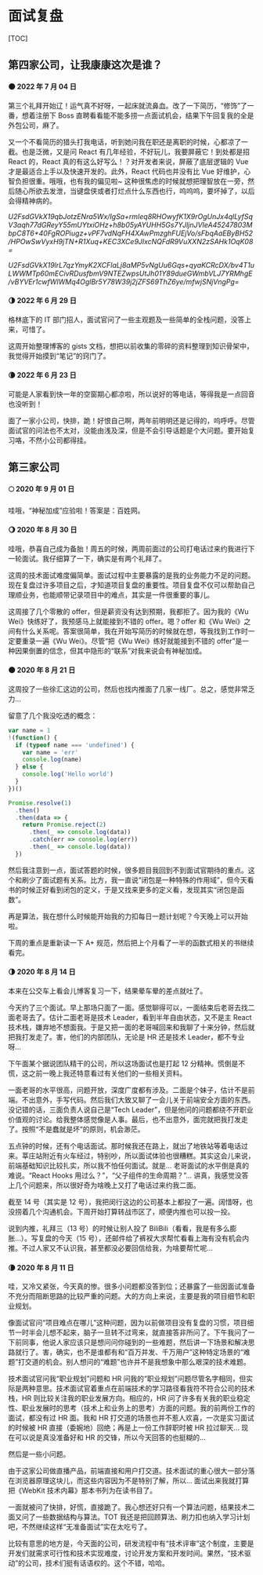 # 面试复盘

[TOC]

<!-- TODO 迁移评论 -->

## 第四家公司，让我康康这次是谁？

#### **🌑 2022 年 7 月 04 日**

第三个礼拜开始辽！运气真不好呀，一起床就流鼻血。改了一下简历，“修饰”了一番，想着注册下 Boss 直聘看看能不能多捞一点面试机会，结果下午回复我的全是外包公司，麻了。

又一个不看简历的猎头打我电话，听到她问我在职还是离职的时候，心都凉了一截。也是泛微，又是问 React 有几年经验，不好玩儿，我要屏蔽它！到处都是招 React 的，React 真的有这么好写么！？对开发者来说，屏蔽了底层逻辑的 Vue 才是最适合上手以及快速开发的。此外，React 代码也并没有比 Vue 好维护，心智负担很重。哦哦，也有我的偏见啦~ 这种很焦虑的时候就想把理智放在一旁，然后随心所欲去发泄，当键盘侠或者打烂点什么东西也行，呜呜呜，要坏掉了，以后会得精神病的。

_*_U2FsdGVkX19qbJotzENra5Wx/IgSa+rmIeq8RHOwyfK1X9rOgUnJx4qlLyfSqV3aqh77dGReyY55mUYtxiOHz+h8b05yAYUHH5Gs7YJljnJVIeA45247803MbpC8T6+40FgROPiugz+vPF7vdNqFH4XAwPmzghFUEjVo/sFbqAaEByBH52/HPOwSwVyxH9jTN+R1Xuq+KEC3XCe9JlxcNQFdR9VuXXN2zSAHk1OqK08=_*_

_*_U2FsdGVkX19lrL7qzYmyK2XCFlaLj8aMP5vNgUu6Gqs+qyaKCRcDX/bv4T1uLWWMTp60mECivRDusfbmV9NTEZwpsUtJh01Y89dueGWmbVLJ7YRMhgE/vBYVEr1cwfWIWMq4OglBr5Y78W39j2jZFS69ThZ6ye/mfwjSNjVngPg=_*_

#### **🌗 2022 年 6 月 29 日**

格林底下的 IT 部门招人，面试官问了一些主观题及一些简单的全栈问题，没答上来，可惜了。

这周开始整理博客的 gists 文档，想把以前收集的零碎的资料整理到知识骨架中，我觉得开始摸到“笔记”的窍门了。

#### **🌘 2022 年 6 月 23 日**

可能是人家看到快一年的空窗期心都凉啦，所以说好的等电话，等得我是一点回音也没听到！

面了一家小公司，快排，跪！好恨自己啊，两年前明明还是记得的，呜呼呼。尽管面试官的问法也不太对，没能由浅及深，但是不会引导话题是个大问题。要开始复习咯，不然小公司都得挂。

## 第三家公司

#### **🌕 2020 年 9 月 01 日**

哇哦，“神秘加成”应验啦！答案是：百姓网。

#### **🌖 2020 年 8 月 30 日**

哇哦，恭喜自己成为备胎！周五的时候，两周前面过的公司打电话过来约我进行下一轮面试。我仔细算了一下，确实是有两个礼拜了。

这周的技术面试难度偏简单。面试过程中主要暴露的是我的业务能力不足的问题。现在复盘过许多项目之后，才知道项目复盘的重要性。项目复盘不仅可以帮助自己理顺业务，也能顺带记录项目中的难点，其实是一件很重要的事儿。

这周接了几个零散的 offer，但是薪资没有达到预期，我都拒了。因为我的《Wu Wei》快练好了，我预感马上就能接到不错的 offer。嗯？offer 和《Wu Wei》之间有什么关系呢。答案很简单，我在开始写简历的时候就在想，等我找到工作时一定要重录一遍《Wu Wei》。尽管“把《Wu Wei》练好就能接到不错的 offer”是一种因果倒置的信念，但其中隐形的“联系”对我来说会有神秘加成。

#### **🌑 2020 年 8 月 21 日**

这周投了一些徐汇这边的公司，然后也找内推面了几家一线厂。总之，感觉非常乏力...

留意了几个我没吃透的概念：

```js
var name = 1
!(function() {
  if (typeof name === 'undefined') {
    var name = 'err'
    console.log(name)
  } else {
    console.log('Hello world')
  }
})()
```

```js
Promise.resolve(1)
  .then()
  .then(data => {
    return Promise.reject(2)
      .then(_ => console.log(data))
      .catch(err => console.log(err))
      .then(_ => console.log(data))
  })
```

然后我注意到一点，面试答题的时候，很多题目我回到不到面试官期待的重点。这个和刷少了面试题有关系。比方，我一直说“闭包是一种特殊的作用域”，但今天看书的时候正好看到闭包的定义，于是又找来更多的定义看，发现其实“闭包是函数”。

再是算法，我在想什么时候能开始我的力扣每日一题计划呢？今天晚上可以开始啦。

下周的重点是重新读一下 A+ 规范，然后把上个月看了一半的函数式相关的书继续看完。

#### **🌗 2020 年 8 月 14 日**

本来在公交车上看会儿博客复习一下，结果晕车晕的差点就吐了。

今天约了三个面试。早上那场只面了一面。感觉聊得可以，一面结束后老哥去找二面老哥去了。估计二面老哥是技术 Leader，看到半年自由状态，又不是主 React 技术栈，嫌弃地不想面我。于是又把一面的老哥喊回来和我聊了十来分钟，然后就把我打发走了。害，他们的内部团队，无论是 HR 还是技术 Leader，都不专业呀...

下午面某个据说团队精干的公司，所以这场面试也是打起 12 分精神。慌倒是不慌，这之前一晚上我还特意看过有关他们的一些相关资料。

一面老哥的水平很高，问题开放，深度广度都有涉及。二面是个妹子，估计不是前端。不出意外，手写代码。然后我们大致又聊了一会儿关于前端安全方面的东西。没记错的话，三面负责人说自己是“Tech Leader”，但是他问的问题都绕不开职业价值观的讨论。给我整体感觉像是人事。最后，也不出意外，面完就把我打发走了。按照“不是蠢就是坏”的原则，机会渺茫。

五点钟的时候，还有个电话面试。那时候我还在路上，就出了地铁站等着电话过来。莘庄站附近有火车经过，特别吵，所以面试体验也很糟糕。其实这会儿来说，前端基础知识比较扎实，所以我不怕任何面试。就是... 老哥面试的水平倒是真的难说。“React Hooks 用过么？”，“父子组件的生命周期？”... 讲真，我感觉没答上几个问题来，所以很好奇为啥晚上又打了电话过来约我二面。

截至 14 号（其实是 12 号），我把闵行这边的公司基本上都投了一遍。阔惜呀，也没捞着几个沟通机会。下周开始打算转战市区了，顺便内推也可以投一投。

说到内推，礼拜三（13 号）的时候让别人投了 BiliBili（看看，我是有多么膨胀...）。写复盘的今天（15 号），还邮件给了裤衩大求帮忙看看上海有没有机会内推。不过人家又不认识我，甚至都没必要回信给我，为啥要帮忙呢...

#### **🌘 2020 年 8 月 11 日**

哇，又冷又紧张，今天真的惨。很多小问题都没答到位；还暴露了一些因面试准备不充分而阻断思路的比较严重的问题。大的方向上来说，主要是我的项目细节和职业规划。

像面试官问“项目难点在哪儿”这种问题，因为以前做项目没有复盘的习惯，项目细节一时半会儿想不起来，脑子一旦转不过弯来，就直接答非所问了。下午我问了一下前同事，他说人家应该只是想问问你碰到的一些难题，然后讲一下场景和解决思路就行了。害，确实，也不是谁都有和“百万并发、千万用户”这种特定场景的“难题”打交道的机会。别人想问的“难题”也许并不是我想象中那么艰深的技术难题。

技术面试官问我“职业规划”问题和 HR 问我的“职业规划”问题尽管名字相同，但实际是两种意思。技术面试官着重点在前端技术的学习路径看我符不符合公司的技术栈，HR 则比较关注我的职业发展方向。相应的，HR 问了许多有关我的职业稳定性、职业发展时的思考（技术上和业务上的思考）方面的问题。我的前两份工作的面试，都没有过 HR 面。我和 HR 打交道的场景也并不惹人欢喜，一次是实习面试的时候被 HR 直接（委婉地）回绝；再是上一份工作辞职时被 HR 拉过聊天... 现在可以说是真没准备好和 HR 的交锋，所以今天回答的也挺糊的...

然后是一些小问题。

由于这家公司做直播产品，前端直接和用户打交道。技术面试的重心很大一部分落在浏览器原理这块儿，而这些内容因为不是特别了解，所以... 面试出来我就打算把《WebKit 技术内幕》那本书列为在读书目了。

一面就被问了快排，好慌，直接跪了。我心想还好只有一个算法问题，结果技术二面又问了一些数据结构与算法。TOT 我还是把回顾算法、刷力扣也纳入学习计划吧，不然继续这样“无准备面试”实在太吃亏了。

比较有意思的地方是，今天面的公司，研发流程中有“技术评审”这个制度，主要是开发们就需求可行性和技术实现难度，讨论开发方案和开发时间。果然，“技术驱动”的公司，技术们挺有话语权的。这个不错，哈哈。
